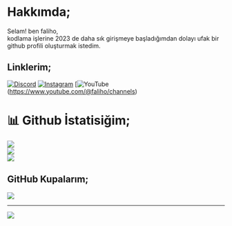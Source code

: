 
# Hakkımda;
Selam! ben faliho,<br>kodlama işlerine 2023 de daha sık girişmeye başladığımdan dolayı ufak bir github profili oluşturmak istedim.


## Linklerim;
[![Discord](https://img.shields.io/badge/Discord-%237289DA.svg?logo=discord&logoColor=white)](https://discord.gg/https://discord.gg/7gSDSVdnf2) [![Instagram](https://img.shields.io/badge/Instagram-%23E4405F.svg?logo=Instagram&logoColor=white)](https://instagram.com/fal1h0) [![YouTube](https://img.shields.io/badge/YouTube-%23FF0000.svg?logo=YouTube&logoColor=white)(https://www.youtube.com/@faliho/channels)

# 📊 Github İstatisiğim;
![](https://github-readme-stats.vercel.app/api?username=falih0&theme=radical&hide_border=false&include_all_commits=false&count_private=false)<br/>
![](https://github-readme-streak-stats.herokuapp.com/?user=falih0&theme=radical&hide_border=false)<br/>
![](https://github-readme-stats.vercel.app/api/top-langs/?username=falih0&theme=radical&hide_border=false&include_all_commits=false&count_private=false&layout=compact)

## GitHub Kupalarım;
![](https://github-profile-trophy.vercel.app/?username=falih0&theme=radical&no-frame=false&no-bg=false&margin-w=4)

---
[![](https://visitcount.itsvg.in/api?id=falih0&icon=0&color=0)](https://visitcount.itsvg.in)

<!-- Proudly created with GPRM ( https://gprm.itsvg.in ) -->
